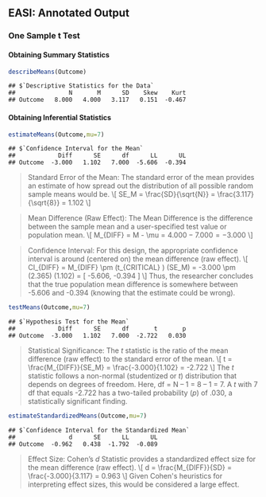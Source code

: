 
## EASI: Annotated Output

### One Sample t Test

#### Obtaining Summary Statistics

```r
describeMeans(Outcome)
```

```
## $`Descriptive Statistics for the Data`
##               N       M      SD    Skew    Kurt
## Outcome   8.000   4.000   3.117   0.151  -0.467
```

#### Obtaining Inferential Statistics

```r
estimateMeans(Outcome,mu=7)
```

```
## $`Confidence Interval for the Mean`
##            Diff      SE      df      LL      UL
## Outcome  -3.000   1.102   7.000  -5.606  -0.394
```

> Standard Error of the Mean: The standard error of the mean provides an estimate of how spread out the distribution of all possible random sample means would be.
> \\[ SE_M = \frac{SD}{\sqrt{N}} = \frac{3.117}{\sqrt{8}} = 1.102 \\]

> Mean Difference (Raw Effect): The Mean Difference is the difference between the sample mean and a user-specified test value or population mean.
> \\[ M_{DIFF} = M - \mu = 4.000 − 7.000 = −3.000 \\]

> Confidence Interval: For this design, the appropriate confidence interval is around (centered on) the mean difference (raw effect).
> \\[ CI_{DIFF} = M_{DIFF} \pm (t_{CRITICAL} ) (SE_M) = -3.000 \pm (2.365) (1.102) = [ -5.606, -0.394 ] \\]
> Thus, the researcher concludes that the true population mean difference is somewhere between -5.606 and -0.394 (knowing that the estimate could be wrong).

```r
testMeans(Outcome,mu=7)
```

```
## $`Hypothesis Test for the Mean`
##            Diff      SE      df       t       p
## Outcome  -3.000   1.102   7.000  -2.722   0.030
```

> Statistical Significance: The *t* statistic is the ratio of the mean difference (raw effect) to the standard error of the mean.
> \\[ t = \frac{M_{DIFF}}{SE_M} = \frac{-3.000}{1.102} = -2.722 \\]
> The *t* statistic follows a non-normal (studentized or *t*) distribution that depends on degrees of freedom. Here, df = N – 1 = 8 – 1 = 7. A *t* with 7 df that equals -2.722 has a two-tailed probability (*p*) of .030, a statistically significant finding.

```r
estimateStandardizedMeans(Outcome,mu=7)
```

```
## $`Confidence Interval for the Standardized Mean`
##               d      SE      LL      UL
## Outcome  -0.962   0.438  -1.792  -0.089
```

> Effect Size: Cohen’s *d* Statistic provides a standardized effect size for the mean difference (raw effect).
> \\[ d = \frac{M_{DIFF}}{SD} = \frac{-3.000}{3.117} = 0.963 \\]
> Given Cohen's heuristics for interpreting effect sizes, this would be considered a large effect.

